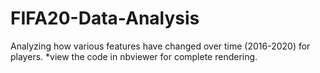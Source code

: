 # FIFA20-Data-Analysis
Analyzing how various features have changed over time (2016-2020) for players.
*view the code in nbviewer for complete rendering.
